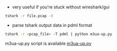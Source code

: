 * very useful if you're stuck without wireshark/gui
```sh
tshark -r file.pcap -V 
```
* parse tshark output data in pdml format 
```sh
tshark -r <pcap_file> -T pdml | python m3ua-up.py
```
m3ua-up.py script is available [m3ua-up.py](https://github.com/ownport/my-notes/blob/master/telecom/scripts/m3ua-up.py)

